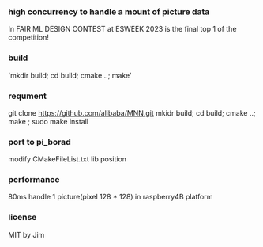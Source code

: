 ### high concurrency to handle a mount of picture data
In FAIR ML DESIGN CONTEST at ESWEEK 2023 is the final top 1 of the competition!

### build 
'mkdir build; cd build; cmake ..; make'

### requment
git clone https://github.com/alibaba/MNN.git 
mkidr build; cd build; cmake ..; make ; sudo make install  

### port to pi_borad
modify CMakeFileList.txt lib position

### performance
80ms handle 1 picture(pixel 128 * 128) in raspberry4B platform

### license
MIT by Jim
